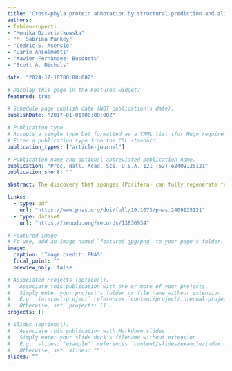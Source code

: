```yaml
---
title: "Cross-phyla protein annotation by structural prediction and alignment"
authors:
- fabian-ruperti
- "Monika Dzieciatkowska"
- "M. Sabrina Pankey"
- "Cedric S. Asensio"
- "Dario Anselmetti"
- "Xavier Fernàndez- Busquets"
- "Scott A. Nichols"

date: "2024-12-18T00:00:00Z"

# Display this page in the Featured widget?
featured: true

# Schedule page publish date (NOT publication's date).
publishDate: "2017-01-01T00:00:00Z"

# Publication type.
# Accepts a single type but formatted as a YAML list (for Hugo requirements).
# Enter a publication type from the CSL standard.
publication_types: ["article-journal"]

# Publication name and optional abbreviated publication name.
publication: "Proc. Natl. Acad. Sci. U.S.A. 121 (52) e2409125121"
publication_short: ""

abstract: The discovery that sponges (Porifera) can fully regenerate from aggregates of dissociated cells launched them as one of the earliest experimental models to study the evolution of cell adhesion and allorecognition in animals. This process depends on an extracellular glycoprotein complex called the Aggregation Factor (AF), which is composed of proteins thought to be unique to sponges. We used quantitative proteomics to identify additional AF components and interacting proteins in the classical model, Clathria prolifera, and compared them to proteins involved in cell interactions in Bilateria. Our results confirm MAFp3/p4 proteins as the primary components of the AF but implicate related proteins with calx-beta and wreath domains as additional components. Using AlphaFold, we unveiled close structural similarities of AF components to protein domains in other animals, previously masked by the mutational decay of sequence similarity. The wreath domain, believed to be unique to the AF, was predicted to contain a central beta-sandwich of the same organization as the vWFD domain (also found in extracellular, gel-forming glycoproteins in other animals). Additionally, many copurified proteins share a conserved C-terminus, containing divergent immunoglobulin (Ig) and Fn3 domains predicted to serve as an AF–interaction interface. One of these proteins, MAF-associated protein 1, resembles Ig superfamily cell adhesion molecules and we hypothesize that it may function to link the AF to the surface of cells. Our results highlight the existence of an ancient toolkit of conserved protein domains regulating cell–cell and cell–extracellular matrix protein interactions in all animals, and likely reflect a common origin of cell adhesion and allorecognition.

links:
  - type: pdf
    url: "https://www.pnas.org/doi/full/10.1073/pnas.2409125121"
  - type: dataset
    url: "https://zenodo.org/records/13836934"

# Featured image
# To use, add an image named `featured.jpg/png` to your page's folder. 
image:
  caption: 'Image credit: PNAS'
  focal_point: ""
  preview_only: false

# Associated Projects (optional).
#   Associate this publication with one or more of your projects.
#   Simply enter your project's folder or file name without extension.
#   E.g. `internal-project` references `content/project/internal-project/index.md`.
#   Otherwise, set `projects: []`.
projects: []

# Slides (optional).
#   Associate this publication with Markdown slides.
#   Simply enter your slide deck's filename without extension.
#   E.g. `slides: "example"` references `content/slides/example/index.md`.
#   Otherwise, set `slides: ""`.
slides: ""
---
```

